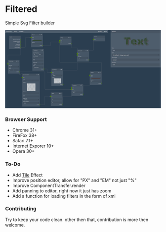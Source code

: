 # Filtered
Simple Svg Filter builder

![screenshot](./screenshot.png)

### Browser Support
- Chrome 31+
- FireFox 38+
- Safari 7.1+
- Internet Exporer 10+
- Opera 30+

### To-Do
 - Add [Tile](http://www.w3.org/TR/SVG/filters.html#feTileElement) Effect
 - Improve position editor, allow for "PX" and "EM" not just "%"
 - Improve ComponentTransfer.render
 - Add panning to editor, right now it just has zoom
 - Add a function for loading filters in the form of xml

### Contributing
Try to keep your code clean.
other then that, contribution is more then welcome.